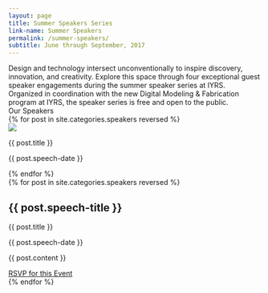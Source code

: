 ```yaml
---
layout: page
title: Summer Speakers Series
link-name: Summer Speakers
permalink: /summer-speakers/
subtitle: June through September, 2017
---
```


<div class="info-container grid-container">
  <div class="page__intro-text">Design and technology intersect unconventionally to inspire discovery, innovation, and creativity. Explore this space through four exceptional guest speaker engagements
during the summer speaker series at IYRS. Organized in coordination with the new Digital Modeling & Fabrication program at IYRS, the speaker series is free and open to the public.</div>
		<!-- <div class="speaker-calendar-link">
				<a class="" href="">View full workshop & speaker calendar
					<img class="triangle-right" src="../img/triangle.png" />
				</a>
		</div> -->
</div>

<div class="speaker-section grid-container ">
  <div class="speaker-section__title"> Our Speakers </div>

<div class="grid-container">
  {% for post in site.categories.speakers reversed %}
  <div class="speaker-section__speakers">
    <img class ="speaker-section__speakers__img" src="{{ post.speaker-img }}"/>
		<p class="speaker-section__speakers__name">{{ post.title }}</p>
		<p class="speaker-section__speakers__date">{{ post.speech-date }}</p>
  </div>
  {% endfor %}
</div>

<div class="grid-container">
  {% for post in site.categories.speakers reversed %}
	<div class="speeches-block">
		<h2 class="speeches-block__speech-title">{{ post.speech-title }}</h2>
    <p class="speeches-block__speaker-name"> {{ post.title }}</p>
		<p class="speeches-block__date">{{ post.speech-date }}</p>
		<p class="speeches-block__desc">{{ post.content }}</p>
		<div class="btn speeches-button"><a href="{{post.event-link}}/">RSVP for this Event</a></div>
	</div>
  {% endfor %}
</div>
